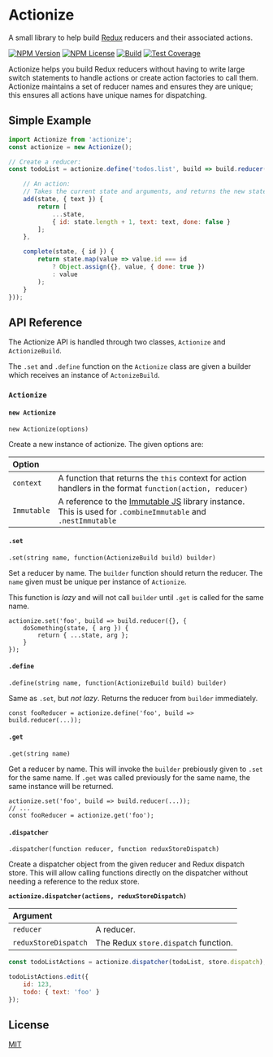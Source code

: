# Actionize

A small library to help build [Redux](http://redux.js.org/) reducers and their associated actions.

  [![NPM Version][npm-image]][npm-url]
  [![NPM License][npm-license-image]][npm-url]
  [![Build][travis-image]][travis-url]
  [![Test Coverage][coveralls-image]][coveralls-url]

Actionize helps you build Redux reducers without having to write large switch statements to handle actions
or create action factories to call them. Actionize maintains a set of reducer names and ensures they are unique;
this ensures all actions have unique names for dispatching.

## Simple Example

```js
import Actionize from 'actionize';
const actionize = new Actionize();

// Create a reducer:
const todoList = actionize.define('todos.list', build => build.reducer([], {

	// An action:
	// Takes the current state and arguments, and returns the new state.
	add(state, { text }) {
		return [
			...state,
			{ id: state.length + 1, text: text, done: false }
		];
	},

	complete(state, { id }) {
		return state.map(value => value.id === id
			? Object.assign({}, value, { done: true })
			: value
		);
	}
}));
```

## API Reference

The Actionize API is handled through two classes, `Actionize` and `ActionizeBuild`.

The `.set` and `.define` function on the `Actionize` class are given a builder which receives an instance of `ActonizeBuild`.

### `Actionize`

#### `new Actionize`

`new Actionize(options)`

Create a new instance of actionize. The given options are:

|Option||
|:---|:---|
|`context`|A function that returns the `this` context for action handlers in the format `function(action, reducer)`|
|`Immutable`|A reference to the [Immutable JS](https://facebook.github.io/immutable-js/) library instance. This is used for `.combineImmutable` and `.nestImmutable`|

#### `.set`

`.set(string name, function(ActionizeBuild build) builder)`

Set a reducer by name. The `builder` function should return the reducer. The `name` given must be unique per instance of `Actionize`.

This function is _lazy_ and will not call `builder` until `.get` is called for the same name.

```
actionize.set('foo', build => build.reducer({}, {
	doSomething(state, { arg }) {
		return { ...state, arg };
	}
});
```

#### `.define`

`.define(string name, function(ActionizeBuild build) builder)`

Same as `.set`, but _not lazy_. Returns the reducer from `builder` immediately.

```
const fooReducer = actionize.define('foo', build => build.reducer(...));
```

#### `.get`

`.get(string name)`

Get a reducer by name. This will invoke the `builder` prebiously given to `.set` for the same name.
If `.get` was called previously for the same name, the same instance will be returned.

```
actionize.set('foo', build => build.reducer(...));
// ...
const fooReducer = actionize.get('foo');
```

#### `.dispatcher`

`.dispatcher(function reducer, function reduxStoreDispatch)`

Create a dispatcher object from the given reducer and Redux dispatch store.
This will allow calling functions directly on the dispatcher without needing a reference to the redux store.

**`actionize.dispatcher(actions, reduxStoreDispatch)`**

|Argument||
|:---|:---|
|`reducer`|A reducer.|
|`reduxStoreDispatch`|The Redux `store.dispatch` function.|

```js
const todoListActions = actionize.dispatcher(todoList, store.dispatch);

todoListActions.edit({
	id: 123,
	todo: { text: 'foo' }
});
```



## License

  [MIT](LICENSE)

[npm-image]: https://img.shields.io/npm/v/actionize.svg
[npm-license-image]: https://img.shields.io/npm/l/actionize.svg
[npm-url]: https://npmjs.org/package/actionize
[travis-image]: https://img.shields.io/travis/aol/actionize/master.svg
[travis-url]: https://travis-ci.org/aol/actionize
[coveralls-image]: https://img.shields.io/coveralls/aol/actionize/master.svg
[coveralls-url]: https://coveralls.io/github/aol/actionize
